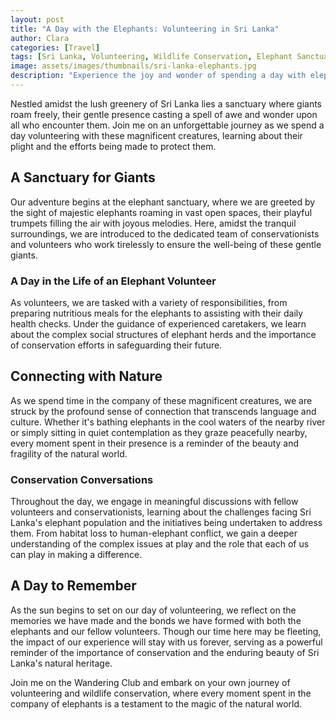 ```yaml
---
layout: post
title: "A Day with the Elephants: Volunteering in Sri Lanka"
author: Clara
categories: [Travel]
tags: [Sri Lanka, Volunteering, Wildlife Conservation, Elephant Sanctuary]
image: assets/images/thumbnails/sri-lanka-elephants.jpg
description: "Experience the joy and wonder of spending a day with elephants in Sri Lanka as we embark on a journey of volunteering and wildlife conservation."
---
```


Nestled amidst the lush greenery of Sri Lanka lies a sanctuary where giants roam freely, their gentle presence casting a spell of awe and wonder upon all who encounter them. Join me on an unforgettable journey as we spend a day volunteering with these magnificent creatures, learning about their plight and the efforts being made to protect them.

## A Sanctuary for Giants

Our adventure begins at the elephant sanctuary, where we are greeted by the sight of majestic elephants roaming in vast open spaces, their playful trumpets filling the air with joyous melodies. Here, amidst the tranquil surroundings, we are introduced to the dedicated team of conservationists and volunteers who work tirelessly to ensure the well-being of these gentle giants.

### A Day in the Life of an Elephant Volunteer

As volunteers, we are tasked with a variety of responsibilities, from preparing nutritious meals for the elephants to assisting with their daily health checks. Under the guidance of experienced caretakers, we learn about the complex social structures of elephant herds and the importance of conservation efforts in safeguarding their future.

## Connecting with Nature

As we spend time in the company of these magnificent creatures, we are struck by the profound sense of connection that transcends language and culture. Whether it's bathing elephants in the cool waters of the nearby river or simply sitting in quiet contemplation as they graze peacefully nearby, every moment spent in their presence is a reminder of the beauty and fragility of the natural world.

### Conservation Conversations

Throughout the day, we engage in meaningful discussions with fellow volunteers and conservationists, learning about the challenges facing Sri Lanka's elephant population and the initiatives being undertaken to address them. From habitat loss to human-elephant conflict, we gain a deeper understanding of the complex issues at play and the role that each of us can play in making a difference.

## A Day to Remember

As the sun begins to set on our day of volunteering, we reflect on the memories we have made and the bonds we have formed with both the elephants and our fellow volunteers. Though our time here may be fleeting, the impact of our experience will stay with us forever, serving as a powerful reminder of the importance of conservation and the enduring beauty of Sri Lanka's natural heritage.

Join me on the Wandering Club and embark on your own journey of volunteering and wildlife conservation, where every moment spent in the company of elephants is a testament to the magic of the natural world.
